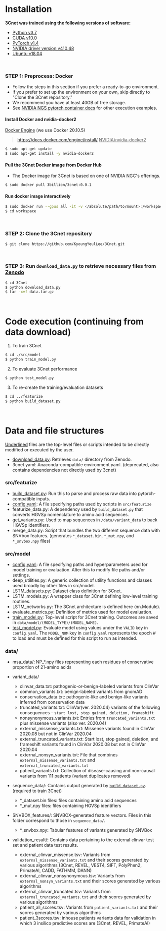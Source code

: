 ﻿# Installation

__3Cnet was trained using the following versions of software:__
- [Python v3.7](https://www.python.org)
- [CUDA v10.0](https://developer.nvidia.com/cuda-toolkit)
- [PyTorch v1.4](https://pytorch.org)
- [NVIDIA driver version v410.48](https://www.nvidia.com/Download/index.aspx)
- [Ubuntu v18.04](https://ubuntu.com)

<br>

### STEP 1: Preprocess: Docker
- Follow the steps in this section if you prefer a ready-to-go environment.
- If you prefer to set up the environment on your own, skip directly to "Clone the 3Cnet repository."
- We recommend you have at least 40GB of free storage.
- See [NVIDIA NGS pytorch container docs](https://ngc.nvidia.com/catalog/containers/nvidia:pytorch) for other execution examples.
#### __Install Docker and nvidia-docker2__
<ins>Docker Engine</ins> (we use Docker 20.10.5)
> https://docs.docker.com/engine/install/
<ins>NVIDIA/nvidia-docker2</ins>
```bash
$ sudo apt-get update
$ sudo apt-get install -y nvidia-docker2
```
#### __Pull the 3Cnet Docker image from Docker Hub__
- The Docker image for 3Cnet is based on one of NVIDIA NGC's offerings.
```bash
$ sudo docker pull 3billion/3cnet:0.0.1
```
#### __Run docker image interactively__
```bash
$ sudo docker run --gpus all -it -v </absolute/path/to/mount>:/workspace 3billion/3cnet:0.0.1
$ cd workspace
```

<br>

### STEP 2: Clone the 3Cnet repository

```bash
$ git clone https://github.com/KyoungYeulLee/3Cnet.git
```

<br>

### STEP 3: Run `download_data.py` to retrieve necessary files from [Zenodo](https://zenodo.org)

```bash
$ cd 3Cnet
$ python download_data.py
$ tar -xvf data.tar.gz
```

<br>

# Code execution (continuing from data download)

1. To train 3Cnet

```bash
$ cd ./src/model
$ python train_model.py
```

2. To evaluate 3Cnet performance

```bash
$ python test_model.py
```

3. To re-create the training/evaluation datasets

```bash
$ cd ../featurize
$ python build_dataset.py
```

<br>

# Data and file structures
<ins>Underlined</ins> files are the top-level files or scripts intended to be directly modified or executed by the user.

- <ins>download_data.py</ins>: Retrieves `data/` directory from Zenodo.
- 3cnet.yaml: Anaconda-compatible environment yaml. (deprecated, also contains dependencies not directly used by 3cnet)

### **src/featurize**
   - <ins>build_dataset.py</ins>: Run this to parse and process raw data into pytorch-compatible inputs.
   - <ins>config.yaml</ins>: A file specifying paths used by scripts in `src/featurize`
   - featurize_data.py: A dependency used by `build_dataset.py` that converts HGVSp nomenclature to amino acid sequences.
   - get_variants.py: Used to map sequences in `/data/variant_data` to back HGVSp identifiers.
   - merge_data.py: Script that bundles the two different sequence data with SNVbox features. (generates `*_dataset.bin`, `*_mut.npy`, and `*_snvbox.npy` files)
  
### **src/model**
   - <ins>config.yaml</ins>: A file specifying paths and hyperparameters used for model training or evaluation. Alter this to modify file paths and/or settings.
   - deep_utilities.py: A generic collection of utility functions and classes used broadly by other files in src/model.
   - LSTM_datasets.py: Dataset class definition for 3Cnet.
   - LSTM_models.py: A wrapper class for 3Cnet defining low-level training routines.
   - LSTM_networks.py: The 3Cnet architecture is defined here (nn.Module).
   - evaluate_metrics.py: Definition of metrics used for model evaluation.
   - <ins>train_model.py</ins>: Top-level script for 3Cnet training. Outcomes are saved in `data/model/(MODEL_TYPE)/(MODEL_NAME)`.
   - <ins>test_model.py</ins>: Evaluate model using values under the `VALID` key in `config.yaml`. The `MODEL_NUM` key in `config.yaml` represents the epoch # to load and must be defined for this script to run as intended.

### **data/**
   - msa_data/: NP_*.npy files representing each residues of conservative proportion of 21-amino acids

   - variant_data/
     - clinvar_data.txt: pathogenic-or-benign-labeled  variants from ClinVar
     - common_variants.txt: benign-labeled variants from gnomAD
     - conservation_data.txt: pathogenic-like and benign-like variants inferred from conservation data
     - truncated_variants.txt: ClinVar(ver. 2020.04) variants of the following consequences - `start lost, stop gained, deletion, frameshift`
     - nonsynonymous_variants.txt: Entries from `truncated_variants.txt` plus missense variants (also ver. 2020.04)
     - external_missense_variants.txt: Missense variants found in ClinVar 2020.08 but not in ClinVar 2020.04
     - external_truncated_variants.txt: Start lost, stop gained, deletion, and frameshift variants found in ClinVar 2020.08 but not in ClinVar 2020.04
     - external_nonsyn_variants.txt: File that combines `external_missense_variants.txt` and `external_truncated_variants.txt`
     - patient_variants.txt: Collection of disease-causing and non-causal variants from 111 patients (variant duplicates removed)

   - sequence_data/: Contains output generated by <ins>`build_dataset.py`</ins>. (required to train 3Cnet)
     - *_dataset.bin files: files containing amino acid sequences
     - *_mut.npy files: files containing HGVSp identifiers

   - SNVBOX_features/: SNVBOX-generated feature vectors. Files in this folder correspond to those in `sequence_data/`.
     - *_snvbox.npy: Tabular features of variants generated by SNVBox

   - validation_result/: Contains data pertaining to the external clinvar test set and patient data test results.
     - external_clinvar_missense.tsv: Variants from `external_missense_variants.txt` and their scores generated by various algorithms (3Cnet, REVEL, VEST4, SIFT, PolyPhen2, PrimateAI, CADD, FATHMM, DANN)
     - external_clinvar_nonsynonymous.tsv: Variants from `external_nonsyn_variants.txt` and their scores generated by various algorithms
     - external_clinvar_truncated.tsv: Variants from `external_truncated_variants.txt` and their scores generated by various algorithms
     - patient_all_scores.tsv: Variants from `patient_variants.txt` and their scores generated by various algorithms
     - patient_3scores.tsv: inhouse patients variants data for validation in which 3 insilico predictive scores are (3Cnet, REVEL, PrimateAI)
